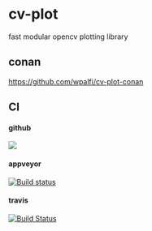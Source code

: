 # cv-plot
fast modular opencv plotting library

## conan
https://github.com/wpalfi/cv-plot-conan

## CI
#### github
![](https://github.com/wpalfi/cv-plot/workflows/CI/badge.svg)

#### appveyor
[![Build status](https://ci.appveyor.com/api/projects/status/2bqhfcoh0q4w2gc8/branch/master?svg=true)](https://ci.appveyor.com/project/WernerPalfinger/cv-plot/branch/master)

#### travis
[![Build Status](https://travis-ci.org/wpalfi/cv-plot.svg?branch=master)](https://travis-ci.org/wpalfi/cv-plot)


